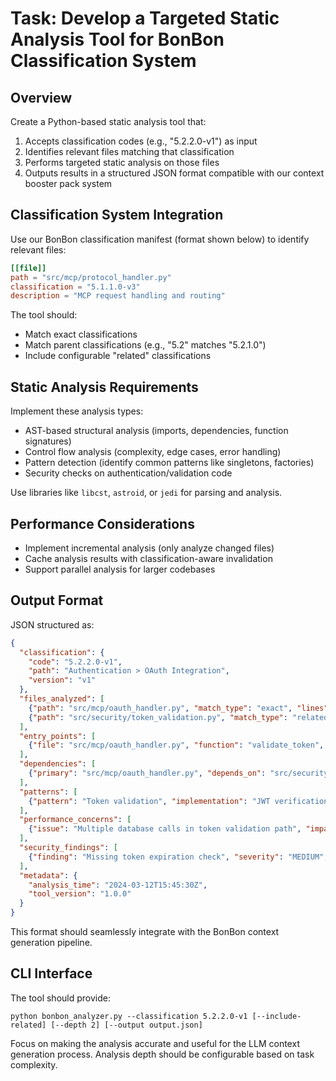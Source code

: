 # Task: Develop a Targeted Static Analysis Tool for BonBon Classification System

## Overview
Create a Python-based static analysis tool that:
1. Accepts classification codes (e.g., "5.2.2.0-v1") as input
2. Identifies relevant files matching that classification
3. Performs targeted static analysis on those files
4. Outputs results in a structured JSON format compatible with our context booster pack system

## Classification System Integration
Use our BonBon classification manifest (format shown below) to identify relevant files:

```toml
[[file]]
path = "src/mcp/protocol_handler.py"
classification = "5.1.1.0-v3"
description = "MCP request handling and routing"
```

The tool should:
- Match exact classifications
- Match parent classifications (e.g., "5.2" matches "5.2.1.0")
- Include configurable "related" classifications

## Static Analysis Requirements
Implement these analysis types:
- AST-based structural analysis (imports, dependencies, function signatures)
- Control flow analysis (complexity, edge cases, error handling)
- Pattern detection (identify common patterns like singletons, factories)
- Security checks on authentication/validation code

Use libraries like `libcst`, `astroid`, or `jedi` for parsing and analysis.

## Performance Considerations
- Implement incremental analysis (only analyze changed files)
- Cache analysis results with classification-aware invalidation
- Support parallel analysis for larger codebases

## Output Format
JSON structured as:

```json
{
  "classification": {
    "code": "5.2.2.0-v1",
    "path": "Authentication > OAuth Integration",
    "version": "v1"
  },
  "files_analyzed": [
    {"path": "src/mcp/oauth_handler.py", "match_type": "exact", "lines": 250},
    {"path": "src/security/token_validation.py", "match_type": "related", "lines": 180}
  ],
  "entry_points": [
    {"file": "src/mcp/oauth_handler.py", "function": "validate_token", "line": 42, "relevance": 9, "confidence": 8}
  ],
  "dependencies": [
    {"primary": "src/mcp/oauth_handler.py", "depends_on": "src/security/token_validation.py", "type": "import", "confidence": 9}
  ],
  "patterns": [
    {"pattern": "Token validation", "implementation": "JWT verification with expiration checks", "location": "src/security/token_validation.py:55-78", "confidence": 7}
  ],
  "performance_concerns": [
    {"issue": "Multiple database calls in token validation path", "impact": "HIGH", "location": "src/mcp/oauth_handler.py:102-118", "confidence": 8}
  ],
  "security_findings": [
    {"finding": "Missing token expiration check", "severity": "MEDIUM", "location": "src/mcp/oauth_handler.py:152", "confidence": 9}
  ],
  "metadata": {
    "analysis_time": "2024-03-12T15:45:30Z",
    "tool_version": "1.0.0"
  }
}
```

This format should seamlessly integrate with the BonBon context generation pipeline.

## CLI Interface
The tool should provide:
```
python bonbon_analyzer.py --classification 5.2.2.0-v1 [--include-related] [--depth 2] [--output output.json]
```

Focus on making the analysis accurate and useful for the LLM context generation process. Analysis depth should be configurable based on task complexity.
